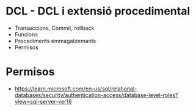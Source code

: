 # DCL - DCL i extensió procedimental

* Transaccions, Commit, rollback
* Funcions
* Procediments emmagatzemants
* Permisos

# Permisos

* https://learn.microsoft.com/en-us/sql/relational-databases/security/authentication-access/database-level-roles?view=sql-server-ver16
